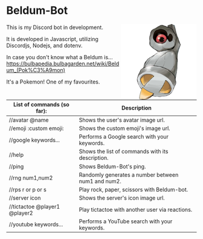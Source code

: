 # Beldum-Bot
<img src="374Beldum-Shiny.png" width="200" align="right">

This is my Discord bot in development.

It is developed in Javascript, utilizing Discordjs, Nodejs, and dotenv.

In case you don't know what a Beldum is... https://bulbapedia.bulbagarden.net/wiki/Beldum_(Pok%C3%A9mon)

It's a Pokemon! One of my favourites.

| List of commands (so far): | Description |
| --- | --- |
| //avatar @name | Shows the user's avatar image url. |
| //emoji :custom emoji: | Shows the custom emoji's image url. |
| //google keywords... | Performs a Google search with your keywords. |
| //help | Shows the list of commands with its description. |
| //ping | Shows Beldum-Bot's ping. |
| //rng num1,num2 | Randomly generates a number between num1 and num2. |
| //rps r or p or s | Play rock, paper, scissors with Beldum-bot. |
| //server icon | Shows the server's icon image url. |
| //tictactoe @player1 @player2 | Play tictactoe with another user via reactions. |
| //youtube keywords... | Performs a YouTube search with your keywords. |
